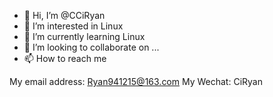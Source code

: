 - 👋 Hi, I’m @CCiRyan
- 👀 I’m interested in Linux
- 🌱 I’m currently learning Linux
- 💞️ I’m looking to collaborate on ...
- 📫 How to reach me 

My email address: Ryan941215@163.com
My Wechat: CiRyan
<!---
CCiRyan/CCiRyan is a ✨ special ✨ repository because its `README.md` (this file) appears on your GitHub profile.
You can click the Preview link to take a look at your changes.
--->
